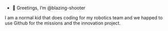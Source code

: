 - 👋 Greetings, I’m @blazing-shooter

<!---
blazing-shooter/blazing-shooter is a ✨ special ✨ repository because its `README.md` (this file) appears on your GitHub profile.
You can click the Preview link to take a look at your changes.
--->
I am a normal kid that does coding for my robotics team and we happed to use Github for the missions and the innovation project.
